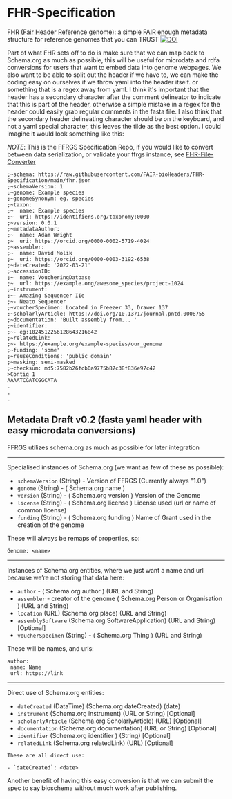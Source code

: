 # FHR-Specification
FHR (<u>Fair</u> <u>H</u>eader <u>R</u>eference genome): a simple FAIR enough metadata structure for reference genomes that you can TRUST
[![DOI](https://zenodo.org/badge/DOI/10.5281/zenodo.6762549.svg)](https://doi.org/10.5281/zenodo.6762549)

Part of what FHR sets off to do is make sure that we can map back to Schema.org as much as possible, this will be useful for microdata and rdfa conversions for users that want to embed data into genome webpages. We also want to be able to split out the header if we have to, we can make the coding easy on ourselves if we throw yaml into the header itself. or something that is a regex away from yaml. I think it's important that the header has a secondary character after the comment delineator to indicate that this is part of the header, otherwise a simple mistake in a regex for the header could easily grab regular comments in the fasta file. I also think that the secondary header delineating character should be on the keyboard, and not a yaml special character, this leaves the tilde as the best option. I could imagine it would look something like this:

_NOTE_: This is the FFRGS Specification Repo, if you would like to convert between data serialization, or validate your ffrgs instance, see [FHR-File-Converter](https://github.com/FAIR-bioHeaders/FHR-File-Converter)

```
;~schema: https://raw.githubusercontent.com/FAIR-bioHeaders/FHR-Specification/main/fhr.json
;~schemaVersion: 1
;~genome: Example species
;~genomeSynonym: eg. species
;~taxon:
;~  name: Example species
;~  uri: https://identifiers.org/taxonomy:0000
;~version: 0.0.1
;~metadataAuthor:
;~  name: Adam Wright
;~  uri: https://orcid.org/0000-0002-5719-4024
;~assembler:
;~  name: David Molik
;~  uri: https://orcid.org/0000-0003-3192-6538
;~dateCreated: '2022-03-21'
;~accessionID:
;~  name: VoucheringDatbase
;~  url: https://example.org/awesome_species/project-1024
;~instrument:
;~- Amazing Sequencer IIe
;~- Neato Sequencer
;~voucherSpecimen: Located in Freezer 33, Drawer 137
;~scholarlyArticle: https://doi.org/10.1371/journal.pntd.0008755
;~documentation: 'Built assembly from... '
;~identifier:
;~- eg:1024512256128643216842
;~relatedLink:
;~- https://example.org/example-species/our_genome
;~funding: 'some'
;~reuseConditions: 'public domain'
;~masking: semi-masked
;~checksum: md5:7582b26fcb0a9775b87c38f836e97c42
>Contig 1
AAAATCGATCGGCATA
.
.
.
``` 
 
## Metadata Draft v0.2 (fasta yaml header with easy microdata conversions)
FFRGS utilizes schema.org as much as possible for later integration

---
Specialised instances of Schema.org (we want as few of these as possible):
 
- `schemaVersion` (String) - Version of FFRGS (Currently always "1.0")
- `genome` (String) - ( Schema.org name )
- `version` (String) - ( Schema.org version ) Version of the Genome
- `license` (String) - ( Schema.org license ) License used (url or name of common license) 
- `funding` (String) - ( Schema.org funding ) Name of Grant used in the creation of the genome
 
These will always be remaps of properties, so:

``` 
Genome: <name>
```

---
Instances of Schema.org entities, where we just want a name and url because we’re not storing that data here: 
 
- `author` - ( Schema.org author ) (URL and String)
- `assembler` - creator of the genome ( Schema.org Person or Organisation ) (URL and String)
- `location` (URL) (Schema.org place)  (URL and String)
- `assemblySoftware` (Schema.org SoftwareApplication) (URL and String) [Optional]
- `voucherSpecimen` (String) - ( Schema.org Thing ) (URL and String)

These will be names, and urls:

``` 
author: 
 name: Name
 url: https://link 
```

---
Direct use of Schema.org entities:
 
- `dateCreated` (DataTime) (Schema.org dateCreated) (date)
- `instrument` (Schema.org instrument) (URL or String) [Optional]
- `scholarlyArticle` (Schema.org ScholarlyArticle) (URL) [Optional]
- `documentation` (Schema.org documentation) (URL or String) [Optional]
- `identifier` (Schema.org identifier ) (String) [Optional]
- `relatedLink` (Schema.org relatedLink) (URL) [Optional]

``` 
These are all direct use:
 
- `dateCreated`: <date>
```

Another benefit of having this easy conversion is that we can submit the spec to say bioschema without much work after publishing. 

